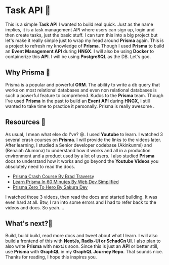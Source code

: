 # Task API 🚀

This is a simple **Task API** I wanted to build real quick. Just as the name implies, it is a task management API where users can sign up, login and then create tasks, just the basic stuff. I can turn this into a big project but let's make it really simple just to wrap my head around **Prisma** again. This is a project to refresh my knowledge of **Prisma**. Though I used **Prisma** to build an **Event Management API** during **HNGX**. I will also be using **Docker** to containerize this **API**. I will be using **PostgreSQL** as the DB. Let's goo.

## Why Prisma 🤔

Prisma is a popular and powerful **ORM**. The ability to write a db query that works on most relational databases and even non relational databases is such a powerful feature to comprehend.
Kudos to the **Prisma** team. Though I've used **Prisma** in the past to build an **Event API** during **HNGX**, I still wanted to take time to practice it personally. Prisma is really awesome
.

## Resources 🥄

As usual, I mean what else do I've? 😆. I used **Youtube** to learn. I watched 3 several crash courses on **Prisma**. I will provide the links to the videos later. After learning, I studied a Senior developer codebase (Akinkunmi) and (Benaiah Alumona) to understand how it works and all in a production environment and a product used by a lot of users. I also studied **Prisma** docs to understand how it works and go beyond the **Youtube Videos** you absolutely need to read the docs.

- [Prisma Crash Course By Brad Traversy](https://www.youtube.com/watch?v=CYH04BJzamo&pp=ygUTcHJpc21hIGNyYXNoIGNvdXJzZQ%3D%3D)
- [Learn Prisma In 60 Minutes By Web Dev Simplified](https://www.youtube.com/watch?v=RebA5J-rlwg&pp=ygUTcHJpc21hIGNyYXNoIGNvdXJzZQ%3D%3D)
- [Prisma Zero To Hero By Sakura Dev](https://www.youtube.com/watch?v=yW6HnMUAWNU&pp=ygUTcHJpc21hIGNyYXNoIGNvdXJzZQ%3D%3D)

I watched those 3 videos, then read the docs and started building. It was even hard at all.
Btw, I ran into some errors and I had to refer back to the videos and docs. So yeah....

## What's next?🤔

Build, build build, read more docs and tweet about what I learn. I will also build a frontend of this with **NextJs, Radix-Ui or SchadCn UI**. I also plan to also write **Prisma** with nextJs soon. Since this is just an **API** or better still, use **Prisma** with **GraphQL** in my **GraphQL Journey Repo**. That sounds nice. Thanks for reading, I hope this inspires you.
